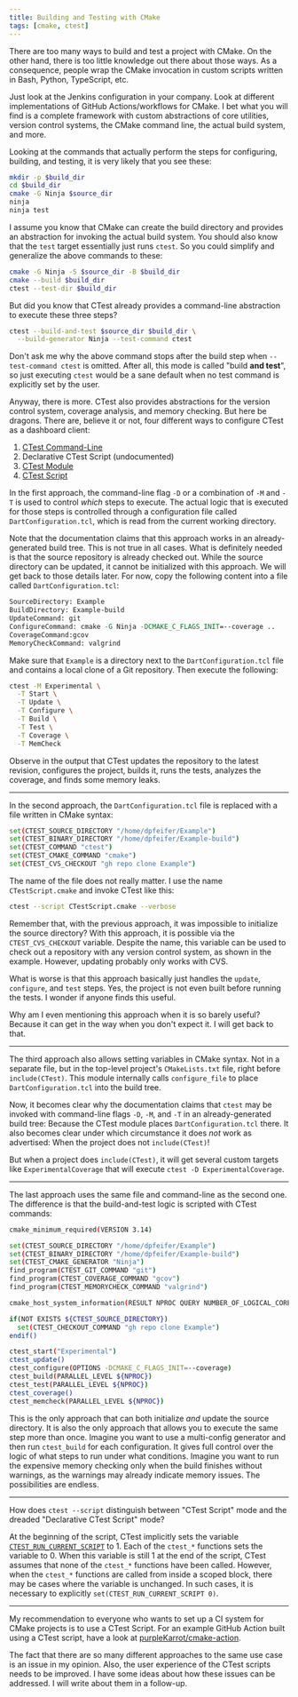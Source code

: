 ```yaml
---
title: Building and Testing with CMake
tags: [cmake, ctest]
---
```


There are too many ways to build and test a project with CMake. On the other
hand, there is too little knowledge out there about those ways. As a
consequence, people wrap the CMake invocation in custom scripts written in Bash,
Python, TypeScript, etc.

Just look at the Jenkins configuration in your company. Look at different
implementations of GitHub Actions/workflows for CMake. I bet what you will find
is a complete framework with custom abstractions of core utilities, version
control systems, the CMake command line, the actual build system, and more.

Looking at the commands that actually perform the steps for configuring,
building, and testing, it is very likely that you see these:

```bash
mkdir -p $build_dir
cd $build_dir
cmake -G Ninja $source_dir
ninja
ninja test
```

I assume you know that CMake can create the build directory and provides an
abstraction for invoking the actual build system. You should also know that the
`test` target essentially just runs `ctest`. So you could simplify and
generalize the above commands to these:

```bash
cmake -G Ninja -S $source_dir -B $build_dir
cmake --build $build_dir
ctest --test-dir $build_dir
```

But did you know that CTest already provides a command-line abstraction to
execute these three steps?

```bash
ctest --build-and-test $source_dir $build_dir \
  --build-generator Ninja --test-command ctest
```

Don't ask me why the above command stops after the build step when
`--test-command ctest` is omitted. After all, this mode is called "build **and
test**", so just executing `ctest` would be a sane default when no test command
is explicitly set by the user.

Anyway, there is more. CTest also provides abstractions for the version control
system, coverage analysis, and memory checking. But here be dragons. There are,
believe it or not, four different ways to configure CTest as a dashboard client:

1. [CTest Command-Line](https://cmake.org/cmake/help/v3.30/manual/ctest.1.html#dashboard-client-via-ctest-command-line)
2. Declarative CTest Script (undocumented)
3. [CTest Module](https://cmake.org/cmake/help/v3.30/module/CTest.html)
4. [CTest Script](https://cmake.org/cmake/help/v3.30/manual/ctest.1.html#dashboard-client-via-ctest-script)

In the first approach, the command-line flag `-D` or a combination of `-M` and
`-T` is used to control *which* steps to execute. The actual logic that is
executed for those steps is controlled through a configuration file called
`DartConfiguration.tcl`, which is read from the current working directory.

Note that the documentation claims that this approach works in an
already-generated build tree. This is not true in all cases. What is definitely
needed is that the source repository is already checked out. While the source
directory can be updated, it cannot be initialized with this approach. We will
get back to those details later. For now, copy the following content into a file
called `DartConfiguration.tcl`:

```tcl
SourceDirectory: Example
BuildDirectory: Example-build
UpdateCommand: git
ConfigureCommand: cmake -G Ninja -DCMAKE_C_FLAGS_INIT=--coverage ..
CoverageCommand:gcov
MemoryCheckCommand: valgrind
```

Make sure that `Example` is a directory next to the `DartConfiguration.tcl` file
and contains a local clone of a Git repository. Then execute the following:

```bash
ctest -M Experimental \
  -T Start \
  -T Update \
  -T Configure \
  -T Build \
  -T Test \
  -T Coverage \
  -T MemCheck
```

Observe in the output that CTest updates the repository to the latest revision,
configures the project, builds it, runs the tests, analyzes the coverage, and
finds some memory leaks.

***

In the second approach, the `DartConfiguration.tcl` file is replaced with a file
written in CMake syntax:

```bash
set(CTEST_SOURCE_DIRECTORY "/home/dpfeifer/Example")
set(CTEST_BINARY_DIRECTORY "/home/dpfeifer/Example-build")
set(CTEST_COMMAND "ctest")
set(CTEST_CMAKE_COMMAND "cmake")
set(CTEST_CVS_CHECKOUT "gh repo clone Example")
```

The name of the file does not really matter. I use the name `CTestScript.cmake`
and invoke CTest like this:

```bash
ctest --script CTestScript.cmake --verbose
```

Remember that, with the previous approach, it was impossible to initialize the
source directory? With this approach, it is possible via the
`CTEST_CVS_CHECKOUT` variable. Despite the name, this variable can be used to
check out a repository with any version control system, as shown in the example.
However, updating probably only works with CVS.

What is worse is that this approach basically just handles the `update`,
`configure`, and `test` steps. Yes, the project is not even built before running
the tests. I wonder if anyone finds this useful.

Why am I even mentioning this approach when it is so barely useful? Because it
can get in the way when you don't expect it. I will get back to that.

***

The third approach also allows setting variables in CMake syntax. Not in a
separate file, but in the top-level project's `CMakeLists.txt` file, right
before `include(CTest)`. This module internally calls `configure_file` to place
`DartConfiguration.tcl` into the build tree.

Now, it becomes clear why the documentation claims that `ctest` may be invoked
with command-line flags `-D`, `-M`, and `-T` in an already-generated build tree:
Because the CTest module places `DartConfiguration.tcl` there. It also becomes
clear under which circumstance it does *not* work as advertised: When the
project does not `include(CTest)`!

But when a project does `include(CTest)`, it will get several custom targets
like `ExperimentalCoverage` that will execute `ctest -D ExperimentalCoverage`.

***

The last approach uses the same file and command-line as the second one. The
difference is that the build-and-test logic is scripted with CTest commands:

```bash
cmake_minimum_required(VERSION 3.14)

set(CTEST_SOURCE_DIRECTORY "/home/dpfeifer/Example")
set(CTEST_BINARY_DIRECTORY "/home/dpfeifer/Example-build")
set(CTEST_CMAKE_GENERATOR "Ninja")
find_program(CTEST_GIT_COMMAND "git")
find_program(CTEST_COVERAGE_COMMAND "gcov")
find_program(CTEST_MEMORYCHECK_COMMAND "valgrind")

cmake_host_system_information(RESULT NPROC QUERY NUMBER_OF_LOGICAL_CORES)

if(NOT EXISTS ${CTEST_SOURCE_DIRECTORY})
  set(CTEST_CHECKOUT_COMMAND "gh repo clone Example")
endif()

ctest_start("Experimental")
ctest_update()
ctest_configure(OPTIONS -DCMAKE_C_FLAGS_INIT=--coverage)
ctest_build(PARALLEL_LEVEL ${NPROC})
ctest_test(PARALLEL_LEVEL ${NPROC})
ctest_coverage()
ctest_memcheck(PARALLEL_LEVEL ${NPROC})
```

This is the only approach that can both initialize *and* update the source
directory. It is also the only approach that allows you to execute the same step
more than once. Imagine you want to use a multi-config generator and then run
`ctest_build` for each configuration. It gives full control over the logic of
what steps to run under what conditions. Imagine you want to run the expensive
memory checking only when the build finishes without warnings, as the warnings
may already indicate memory issues. The possibilities are endless.

***

How does `ctest --script` distinguish between "CTest Script" mode and the
dreaded "Declarative CTest Script" mode?

At the beginning of the script, CTest implicitly sets the variable
[`CTEST_RUN_CURRENT_SCRIPT`](https://cmake.org/cmake/help/v3.30/variable/CTEST_RUN_CURRENT_SCRIPT.html)
to 1. Each of the `ctest_*` functions sets the variable to 0. When this variable
is still 1 at the end of the script, CTest assumes that none of the `ctest_*`
functions have been called. However, when the `ctest_*` functions are called
from inside a scoped block, there may be cases where the variable is unchanged.
In such cases, it is necessary to explicitly `set(CTEST_RUN_CURRENT_SCRIPT 0)`.

***

My recommendation to everyone who wants to set up a CI system for CMake projects
is to use a CTest Script. For an example GitHub Action built using a CTest
script, have a look at
[purpleKarrot/cmake-action](https://github.com/purpleKarrot/cmake-action).

The fact that there are so many different approaches to the same use case is an
issue in my opinion. Also, the user experience of the CTest scripts needs to be
improved. I have some ideas about how these issues can be addressed. I will
write about them in a follow-up.
